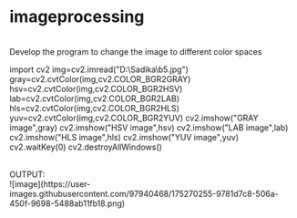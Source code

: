 # imageprocessing

<br>
Develop the program to change the image to different color spaces
<br>

import cv2 
img=cv2.imread("D:\Sadika\\b5.jpg")
gray=cv2.cvtColor(img,cv2.COLOR_BGR2GRAY)
hsv=cv2.cvtColor(img,cv2.COLOR_BGR2HSV)
lab=cv2.cvtColor(img,cv2.COLOR_BGR2LAB)
hls=cv2.cvtColor(img,cv2.COLOR_BGR2HLS)
yuv=cv2.cvtColor(img,cv2.COLOR_BGR2YUV)
cv2.imshow("GRAY image",gray)
cv2.imshow("HSV image",hsv)
cv2.imshow("LAB image",lab)
cv2.imshow("HLS image",hls)
cv2.imshow("YUV image",yuv)
cv2.waitKey(0)
cv2.destroyAllWindows()

<br>
OUTPUT:
<br>
![image](https://user-images.githubusercontent.com/97940468/175270255-9781d7c8-506a-450f-9698-5488ab11fb18.png)

<br>



